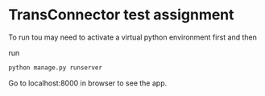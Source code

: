# TransConnector test assignment

To run tou may need to activate a virtual python environment first and then


run 
``` bash
python manage.py runserver
```


Go to localhost:8000 in browser to see the app.